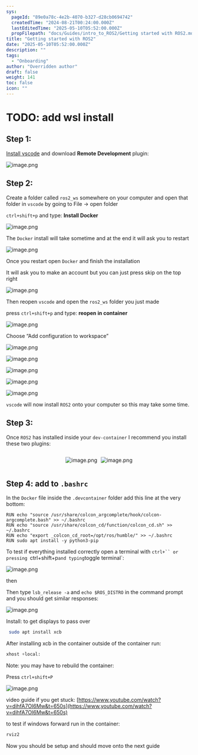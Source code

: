 ```yaml
---
sys:
  pageId: "89e0a78c-4e2b-4070-b327-d28cb0694742"
  createdTime: "2024-08-21T00:24:00.000Z"
  lastEditedTime: "2025-05-10T05:52:00.000Z"
  propFilepath: "docs/Guides/intro_to_ROS2/Getting started with ROS2.md"
title: "Getting started with ROS2"
date: "2025-05-10T05:52:00.000Z"
description: ""
tags:
  - "Onboarding"
author: "Overridden author"
draft: false
weight: 141
toc: false
icon: ""
---
```


# TODO: add wsl install

## Step 1:

[Install vscode](https://code.visualstudio.com/download) and download **Remote Development** plugin:

![image.png](https://prod-files-secure.s3.us-west-2.amazonaws.com/d518164a-d88e-44d1-a4ee-3adb3bd8bce0/efb52993-1881-4a40-b95e-6f020334f022/image.png?X-Amz-Algorithm=AWS4-HMAC-SHA256&X-Amz-Content-Sha256=UNSIGNED-PAYLOAD&X-Amz-Credential=ASIAZI2LB466QTL7SS6M%2F20250714%2Fus-west-2%2Fs3%2Faws4_request&X-Amz-Date=20250714T141104Z&X-Amz-Expires=3600&X-Amz-Security-Token=IQoJb3JpZ2luX2VjEBUaCXVzLXdlc3QtMiJHMEUCIBntDwgWKqOcs0z6brxWUxcwunSrfrXME5nkgVdIfhXNAiEA%2FdMx6ygya9vZIxkWYk0RqUsZUfZ3oWUxpBMJjxjZ%2FQsq%2FwMILhAAGgw2Mzc0MjMxODM4MDUiDAywOijEMagUOWcXcSrcAzheXfKIxWIk%2F6GdUEg%2Bfpwl%2FEnGRK2szeDly2QWk7PugLzAuMWu3rinyGRk%2FijTWa6Q1JSKjw1WH%2BegWfFh1bMSU1NyP3%2F1Y4KAie%2B3K4lKGEz3NlKzD%2BOTiNVKce9EMaStoDyFpLo6Yge9Z7g%2FKAF3mlnLqX8RLIHeiGEO88ttCaaynBc%2FBRnXyO4T7R0808WL1sjDDC6SEPSLdrKODeJ6NokFvdvi7fbXje4tdrW3W2PErmbhMC8aoStSK6dok16lCjDL%2BWa8aCDky3m8Jv8H5B3x3T965gl7DYBKIGcvkrkPuNyQW3BJbwR9g4W5PN8j0N3cr%2F%2FOrRRpGeCc%2BnvUY%2BenmvZBWn%2B4AxsM8yvj9Cds1TQFgJXnOIBrjkbyRdGCwbkEyBjju1soEvLr0%2F2AvGzp6XX1lAOYqrzHhn5R8nxkbbafA6Hx7Lr%2B7wYsdPKeCqYSJAclC5wqZG1RzEwd0RK5kPqe3egDCkbAGmDFP4H8nfpabQe%2B%2FC%2B8rHuysPCT%2BKBmMSI7QQJ2sZbQu%2BOXZVvMXDKVQp6C%2FHW7bxz5ksvk7fSwa0tal5QAu%2BCTbgl%2F3CI%2FCK1BU6DqQKlQ%2BhxXlKhaYkgDtVelkoHz1jS262YSJCs7L%2Fb5a0n0MIKF1MMGOqUB5zB4G1D2Ja8bSTjcONL4z0RGHAgxWysPzcl%2FeIczNhkfOyOJSzlahab6nVMqmmQBUhd99nTO8AtpsWTp3JhxvUkojX5NyHbRDXzyCN8CAhtVzDx6u5MsyFVSHHjBvPI%2FJwSw8cWP2qlH%2FED31DfHMjF2YtatfJegRBC%2FtFe5S5s2cCPC4AADkI3AwQ812Kc3em6VYWtyV6vZ95ILyeFcOKOAvlja&X-Amz-Signature=9748052c98dcfb147c4e34215714144431e89a633835a834193fd51fbcee2e37&X-Amz-SignedHeaders=host&x-amz-checksum-mode=ENABLED&x-id=GetObject)

## Step 2:

Create a folder called `ros2_ws` somewhere on your computer and open that folder in `vscode` by going to File → open folder 

`ctrl+shift+p` and type: **Install Docker**

![image.png](https://prod-files-secure.s3.us-west-2.amazonaws.com/d518164a-d88e-44d1-a4ee-3adb3bd8bce0/2269dc0e-1cd5-47ff-bceb-c04ad9b2eab0/image.png?X-Amz-Algorithm=AWS4-HMAC-SHA256&X-Amz-Content-Sha256=UNSIGNED-PAYLOAD&X-Amz-Credential=ASIAZI2LB466QTL7SS6M%2F20250714%2Fus-west-2%2Fs3%2Faws4_request&X-Amz-Date=20250714T141104Z&X-Amz-Expires=3600&X-Amz-Security-Token=IQoJb3JpZ2luX2VjEBUaCXVzLXdlc3QtMiJHMEUCIBntDwgWKqOcs0z6brxWUxcwunSrfrXME5nkgVdIfhXNAiEA%2FdMx6ygya9vZIxkWYk0RqUsZUfZ3oWUxpBMJjxjZ%2FQsq%2FwMILhAAGgw2Mzc0MjMxODM4MDUiDAywOijEMagUOWcXcSrcAzheXfKIxWIk%2F6GdUEg%2Bfpwl%2FEnGRK2szeDly2QWk7PugLzAuMWu3rinyGRk%2FijTWa6Q1JSKjw1WH%2BegWfFh1bMSU1NyP3%2F1Y4KAie%2B3K4lKGEz3NlKzD%2BOTiNVKce9EMaStoDyFpLo6Yge9Z7g%2FKAF3mlnLqX8RLIHeiGEO88ttCaaynBc%2FBRnXyO4T7R0808WL1sjDDC6SEPSLdrKODeJ6NokFvdvi7fbXje4tdrW3W2PErmbhMC8aoStSK6dok16lCjDL%2BWa8aCDky3m8Jv8H5B3x3T965gl7DYBKIGcvkrkPuNyQW3BJbwR9g4W5PN8j0N3cr%2F%2FOrRRpGeCc%2BnvUY%2BenmvZBWn%2B4AxsM8yvj9Cds1TQFgJXnOIBrjkbyRdGCwbkEyBjju1soEvLr0%2F2AvGzp6XX1lAOYqrzHhn5R8nxkbbafA6Hx7Lr%2B7wYsdPKeCqYSJAclC5wqZG1RzEwd0RK5kPqe3egDCkbAGmDFP4H8nfpabQe%2B%2FC%2B8rHuysPCT%2BKBmMSI7QQJ2sZbQu%2BOXZVvMXDKVQp6C%2FHW7bxz5ksvk7fSwa0tal5QAu%2BCTbgl%2F3CI%2FCK1BU6DqQKlQ%2BhxXlKhaYkgDtVelkoHz1jS262YSJCs7L%2Fb5a0n0MIKF1MMGOqUB5zB4G1D2Ja8bSTjcONL4z0RGHAgxWysPzcl%2FeIczNhkfOyOJSzlahab6nVMqmmQBUhd99nTO8AtpsWTp3JhxvUkojX5NyHbRDXzyCN8CAhtVzDx6u5MsyFVSHHjBvPI%2FJwSw8cWP2qlH%2FED31DfHMjF2YtatfJegRBC%2FtFe5S5s2cCPC4AADkI3AwQ812Kc3em6VYWtyV6vZ95ILyeFcOKOAvlja&X-Amz-Signature=d7693b2dda1869557f41c34ab8b820ab7da6c6d9f00f325b3c4eabb3c12572b3&X-Amz-SignedHeaders=host&x-amz-checksum-mode=ENABLED&x-id=GetObject)

The `Docker` install will take sometime and at the end it will ask you to restart

![image.png](https://prod-files-secure.s3.us-west-2.amazonaws.com/d518164a-d88e-44d1-a4ee-3adb3bd8bce0/ed233f78-be33-4b1f-b89c-9c346c0e961e/image.png?X-Amz-Algorithm=AWS4-HMAC-SHA256&X-Amz-Content-Sha256=UNSIGNED-PAYLOAD&X-Amz-Credential=ASIAZI2LB466QTL7SS6M%2F20250714%2Fus-west-2%2Fs3%2Faws4_request&X-Amz-Date=20250714T141104Z&X-Amz-Expires=3600&X-Amz-Security-Token=IQoJb3JpZ2luX2VjEBUaCXVzLXdlc3QtMiJHMEUCIBntDwgWKqOcs0z6brxWUxcwunSrfrXME5nkgVdIfhXNAiEA%2FdMx6ygya9vZIxkWYk0RqUsZUfZ3oWUxpBMJjxjZ%2FQsq%2FwMILhAAGgw2Mzc0MjMxODM4MDUiDAywOijEMagUOWcXcSrcAzheXfKIxWIk%2F6GdUEg%2Bfpwl%2FEnGRK2szeDly2QWk7PugLzAuMWu3rinyGRk%2FijTWa6Q1JSKjw1WH%2BegWfFh1bMSU1NyP3%2F1Y4KAie%2B3K4lKGEz3NlKzD%2BOTiNVKce9EMaStoDyFpLo6Yge9Z7g%2FKAF3mlnLqX8RLIHeiGEO88ttCaaynBc%2FBRnXyO4T7R0808WL1sjDDC6SEPSLdrKODeJ6NokFvdvi7fbXje4tdrW3W2PErmbhMC8aoStSK6dok16lCjDL%2BWa8aCDky3m8Jv8H5B3x3T965gl7DYBKIGcvkrkPuNyQW3BJbwR9g4W5PN8j0N3cr%2F%2FOrRRpGeCc%2BnvUY%2BenmvZBWn%2B4AxsM8yvj9Cds1TQFgJXnOIBrjkbyRdGCwbkEyBjju1soEvLr0%2F2AvGzp6XX1lAOYqrzHhn5R8nxkbbafA6Hx7Lr%2B7wYsdPKeCqYSJAclC5wqZG1RzEwd0RK5kPqe3egDCkbAGmDFP4H8nfpabQe%2B%2FC%2B8rHuysPCT%2BKBmMSI7QQJ2sZbQu%2BOXZVvMXDKVQp6C%2FHW7bxz5ksvk7fSwa0tal5QAu%2BCTbgl%2F3CI%2FCK1BU6DqQKlQ%2BhxXlKhaYkgDtVelkoHz1jS262YSJCs7L%2Fb5a0n0MIKF1MMGOqUB5zB4G1D2Ja8bSTjcONL4z0RGHAgxWysPzcl%2FeIczNhkfOyOJSzlahab6nVMqmmQBUhd99nTO8AtpsWTp3JhxvUkojX5NyHbRDXzyCN8CAhtVzDx6u5MsyFVSHHjBvPI%2FJwSw8cWP2qlH%2FED31DfHMjF2YtatfJegRBC%2FtFe5S5s2cCPC4AADkI3AwQ812Kc3em6VYWtyV6vZ95ILyeFcOKOAvlja&X-Amz-Signature=fed96eb678e416d88df684ae75d73522c67c5261da28a75785356f777bec3ce2&X-Amz-SignedHeaders=host&x-amz-checksum-mode=ENABLED&x-id=GetObject)

Once you restart open `Docker` and finish the installation

It will ask you to make an account but you can just press skip on the top right

![image.png](https://prod-files-secure.s3.us-west-2.amazonaws.com/d518164a-d88e-44d1-a4ee-3adb3bd8bce0/21010ad9-1659-4fd9-9f59-9932a09b2a3d/image.png?X-Amz-Algorithm=AWS4-HMAC-SHA256&X-Amz-Content-Sha256=UNSIGNED-PAYLOAD&X-Amz-Credential=ASIAZI2LB466QTL7SS6M%2F20250714%2Fus-west-2%2Fs3%2Faws4_request&X-Amz-Date=20250714T141104Z&X-Amz-Expires=3600&X-Amz-Security-Token=IQoJb3JpZ2luX2VjEBUaCXVzLXdlc3QtMiJHMEUCIBntDwgWKqOcs0z6brxWUxcwunSrfrXME5nkgVdIfhXNAiEA%2FdMx6ygya9vZIxkWYk0RqUsZUfZ3oWUxpBMJjxjZ%2FQsq%2FwMILhAAGgw2Mzc0MjMxODM4MDUiDAywOijEMagUOWcXcSrcAzheXfKIxWIk%2F6GdUEg%2Bfpwl%2FEnGRK2szeDly2QWk7PugLzAuMWu3rinyGRk%2FijTWa6Q1JSKjw1WH%2BegWfFh1bMSU1NyP3%2F1Y4KAie%2B3K4lKGEz3NlKzD%2BOTiNVKce9EMaStoDyFpLo6Yge9Z7g%2FKAF3mlnLqX8RLIHeiGEO88ttCaaynBc%2FBRnXyO4T7R0808WL1sjDDC6SEPSLdrKODeJ6NokFvdvi7fbXje4tdrW3W2PErmbhMC8aoStSK6dok16lCjDL%2BWa8aCDky3m8Jv8H5B3x3T965gl7DYBKIGcvkrkPuNyQW3BJbwR9g4W5PN8j0N3cr%2F%2FOrRRpGeCc%2BnvUY%2BenmvZBWn%2B4AxsM8yvj9Cds1TQFgJXnOIBrjkbyRdGCwbkEyBjju1soEvLr0%2F2AvGzp6XX1lAOYqrzHhn5R8nxkbbafA6Hx7Lr%2B7wYsdPKeCqYSJAclC5wqZG1RzEwd0RK5kPqe3egDCkbAGmDFP4H8nfpabQe%2B%2FC%2B8rHuysPCT%2BKBmMSI7QQJ2sZbQu%2BOXZVvMXDKVQp6C%2FHW7bxz5ksvk7fSwa0tal5QAu%2BCTbgl%2F3CI%2FCK1BU6DqQKlQ%2BhxXlKhaYkgDtVelkoHz1jS262YSJCs7L%2Fb5a0n0MIKF1MMGOqUB5zB4G1D2Ja8bSTjcONL4z0RGHAgxWysPzcl%2FeIczNhkfOyOJSzlahab6nVMqmmQBUhd99nTO8AtpsWTp3JhxvUkojX5NyHbRDXzyCN8CAhtVzDx6u5MsyFVSHHjBvPI%2FJwSw8cWP2qlH%2FED31DfHMjF2YtatfJegRBC%2FtFe5S5s2cCPC4AADkI3AwQ812Kc3em6VYWtyV6vZ95ILyeFcOKOAvlja&X-Amz-Signature=2aec66c2996be2eafc3331392f8080774a796e875c35c0ebf88018b738281b96&X-Amz-SignedHeaders=host&x-amz-checksum-mode=ENABLED&x-id=GetObject)

Then reopen `vscode` and open the `ros2_ws` folder you just made

press `ctrl+shift+p` and type: **reopen in container**

![image.png](https://prod-files-secure.s3.us-west-2.amazonaws.com/d518164a-d88e-44d1-a4ee-3adb3bd8bce0/4e93b8c2-41ad-488c-8095-c74205196118/image.png?X-Amz-Algorithm=AWS4-HMAC-SHA256&X-Amz-Content-Sha256=UNSIGNED-PAYLOAD&X-Amz-Credential=ASIAZI2LB466QTL7SS6M%2F20250714%2Fus-west-2%2Fs3%2Faws4_request&X-Amz-Date=20250714T141104Z&X-Amz-Expires=3600&X-Amz-Security-Token=IQoJb3JpZ2luX2VjEBUaCXVzLXdlc3QtMiJHMEUCIBntDwgWKqOcs0z6brxWUxcwunSrfrXME5nkgVdIfhXNAiEA%2FdMx6ygya9vZIxkWYk0RqUsZUfZ3oWUxpBMJjxjZ%2FQsq%2FwMILhAAGgw2Mzc0MjMxODM4MDUiDAywOijEMagUOWcXcSrcAzheXfKIxWIk%2F6GdUEg%2Bfpwl%2FEnGRK2szeDly2QWk7PugLzAuMWu3rinyGRk%2FijTWa6Q1JSKjw1WH%2BegWfFh1bMSU1NyP3%2F1Y4KAie%2B3K4lKGEz3NlKzD%2BOTiNVKce9EMaStoDyFpLo6Yge9Z7g%2FKAF3mlnLqX8RLIHeiGEO88ttCaaynBc%2FBRnXyO4T7R0808WL1sjDDC6SEPSLdrKODeJ6NokFvdvi7fbXje4tdrW3W2PErmbhMC8aoStSK6dok16lCjDL%2BWa8aCDky3m8Jv8H5B3x3T965gl7DYBKIGcvkrkPuNyQW3BJbwR9g4W5PN8j0N3cr%2F%2FOrRRpGeCc%2BnvUY%2BenmvZBWn%2B4AxsM8yvj9Cds1TQFgJXnOIBrjkbyRdGCwbkEyBjju1soEvLr0%2F2AvGzp6XX1lAOYqrzHhn5R8nxkbbafA6Hx7Lr%2B7wYsdPKeCqYSJAclC5wqZG1RzEwd0RK5kPqe3egDCkbAGmDFP4H8nfpabQe%2B%2FC%2B8rHuysPCT%2BKBmMSI7QQJ2sZbQu%2BOXZVvMXDKVQp6C%2FHW7bxz5ksvk7fSwa0tal5QAu%2BCTbgl%2F3CI%2FCK1BU6DqQKlQ%2BhxXlKhaYkgDtVelkoHz1jS262YSJCs7L%2Fb5a0n0MIKF1MMGOqUB5zB4G1D2Ja8bSTjcONL4z0RGHAgxWysPzcl%2FeIczNhkfOyOJSzlahab6nVMqmmQBUhd99nTO8AtpsWTp3JhxvUkojX5NyHbRDXzyCN8CAhtVzDx6u5MsyFVSHHjBvPI%2FJwSw8cWP2qlH%2FED31DfHMjF2YtatfJegRBC%2FtFe5S5s2cCPC4AADkI3AwQ812Kc3em6VYWtyV6vZ95ILyeFcOKOAvlja&X-Amz-Signature=84d520dfb1080d66cf77512e90c7b7a7aca870a4d9e6a144c76bb07b40fdf50d&X-Amz-SignedHeaders=host&x-amz-checksum-mode=ENABLED&x-id=GetObject)

Choose “Add configuration to workspace”

![image.png](https://prod-files-secure.s3.us-west-2.amazonaws.com/d518164a-d88e-44d1-a4ee-3adb3bd8bce0/9560b282-5060-4989-ba37-97e7b2c22476/image.png?X-Amz-Algorithm=AWS4-HMAC-SHA256&X-Amz-Content-Sha256=UNSIGNED-PAYLOAD&X-Amz-Credential=ASIAZI2LB466QTL7SS6M%2F20250714%2Fus-west-2%2Fs3%2Faws4_request&X-Amz-Date=20250714T141104Z&X-Amz-Expires=3600&X-Amz-Security-Token=IQoJb3JpZ2luX2VjEBUaCXVzLXdlc3QtMiJHMEUCIBntDwgWKqOcs0z6brxWUxcwunSrfrXME5nkgVdIfhXNAiEA%2FdMx6ygya9vZIxkWYk0RqUsZUfZ3oWUxpBMJjxjZ%2FQsq%2FwMILhAAGgw2Mzc0MjMxODM4MDUiDAywOijEMagUOWcXcSrcAzheXfKIxWIk%2F6GdUEg%2Bfpwl%2FEnGRK2szeDly2QWk7PugLzAuMWu3rinyGRk%2FijTWa6Q1JSKjw1WH%2BegWfFh1bMSU1NyP3%2F1Y4KAie%2B3K4lKGEz3NlKzD%2BOTiNVKce9EMaStoDyFpLo6Yge9Z7g%2FKAF3mlnLqX8RLIHeiGEO88ttCaaynBc%2FBRnXyO4T7R0808WL1sjDDC6SEPSLdrKODeJ6NokFvdvi7fbXje4tdrW3W2PErmbhMC8aoStSK6dok16lCjDL%2BWa8aCDky3m8Jv8H5B3x3T965gl7DYBKIGcvkrkPuNyQW3BJbwR9g4W5PN8j0N3cr%2F%2FOrRRpGeCc%2BnvUY%2BenmvZBWn%2B4AxsM8yvj9Cds1TQFgJXnOIBrjkbyRdGCwbkEyBjju1soEvLr0%2F2AvGzp6XX1lAOYqrzHhn5R8nxkbbafA6Hx7Lr%2B7wYsdPKeCqYSJAclC5wqZG1RzEwd0RK5kPqe3egDCkbAGmDFP4H8nfpabQe%2B%2FC%2B8rHuysPCT%2BKBmMSI7QQJ2sZbQu%2BOXZVvMXDKVQp6C%2FHW7bxz5ksvk7fSwa0tal5QAu%2BCTbgl%2F3CI%2FCK1BU6DqQKlQ%2BhxXlKhaYkgDtVelkoHz1jS262YSJCs7L%2Fb5a0n0MIKF1MMGOqUB5zB4G1D2Ja8bSTjcONL4z0RGHAgxWysPzcl%2FeIczNhkfOyOJSzlahab6nVMqmmQBUhd99nTO8AtpsWTp3JhxvUkojX5NyHbRDXzyCN8CAhtVzDx6u5MsyFVSHHjBvPI%2FJwSw8cWP2qlH%2FED31DfHMjF2YtatfJegRBC%2FtFe5S5s2cCPC4AADkI3AwQ812Kc3em6VYWtyV6vZ95ILyeFcOKOAvlja&X-Amz-Signature=dfabc4d57cac4328880c0c8a585ea380d020739e5cc5753d69b6652596ae31bd&X-Amz-SignedHeaders=host&x-amz-checksum-mode=ENABLED&x-id=GetObject)

![image.png](https://prod-files-secure.s3.us-west-2.amazonaws.com/d518164a-d88e-44d1-a4ee-3adb3bd8bce0/2ee63f81-886b-48e8-a553-dc6e5eac99e4/image.png?X-Amz-Algorithm=AWS4-HMAC-SHA256&X-Amz-Content-Sha256=UNSIGNED-PAYLOAD&X-Amz-Credential=ASIAZI2LB466QTL7SS6M%2F20250714%2Fus-west-2%2Fs3%2Faws4_request&X-Amz-Date=20250714T141104Z&X-Amz-Expires=3600&X-Amz-Security-Token=IQoJb3JpZ2luX2VjEBUaCXVzLXdlc3QtMiJHMEUCIBntDwgWKqOcs0z6brxWUxcwunSrfrXME5nkgVdIfhXNAiEA%2FdMx6ygya9vZIxkWYk0RqUsZUfZ3oWUxpBMJjxjZ%2FQsq%2FwMILhAAGgw2Mzc0MjMxODM4MDUiDAywOijEMagUOWcXcSrcAzheXfKIxWIk%2F6GdUEg%2Bfpwl%2FEnGRK2szeDly2QWk7PugLzAuMWu3rinyGRk%2FijTWa6Q1JSKjw1WH%2BegWfFh1bMSU1NyP3%2F1Y4KAie%2B3K4lKGEz3NlKzD%2BOTiNVKce9EMaStoDyFpLo6Yge9Z7g%2FKAF3mlnLqX8RLIHeiGEO88ttCaaynBc%2FBRnXyO4T7R0808WL1sjDDC6SEPSLdrKODeJ6NokFvdvi7fbXje4tdrW3W2PErmbhMC8aoStSK6dok16lCjDL%2BWa8aCDky3m8Jv8H5B3x3T965gl7DYBKIGcvkrkPuNyQW3BJbwR9g4W5PN8j0N3cr%2F%2FOrRRpGeCc%2BnvUY%2BenmvZBWn%2B4AxsM8yvj9Cds1TQFgJXnOIBrjkbyRdGCwbkEyBjju1soEvLr0%2F2AvGzp6XX1lAOYqrzHhn5R8nxkbbafA6Hx7Lr%2B7wYsdPKeCqYSJAclC5wqZG1RzEwd0RK5kPqe3egDCkbAGmDFP4H8nfpabQe%2B%2FC%2B8rHuysPCT%2BKBmMSI7QQJ2sZbQu%2BOXZVvMXDKVQp6C%2FHW7bxz5ksvk7fSwa0tal5QAu%2BCTbgl%2F3CI%2FCK1BU6DqQKlQ%2BhxXlKhaYkgDtVelkoHz1jS262YSJCs7L%2Fb5a0n0MIKF1MMGOqUB5zB4G1D2Ja8bSTjcONL4z0RGHAgxWysPzcl%2FeIczNhkfOyOJSzlahab6nVMqmmQBUhd99nTO8AtpsWTp3JhxvUkojX5NyHbRDXzyCN8CAhtVzDx6u5MsyFVSHHjBvPI%2FJwSw8cWP2qlH%2FED31DfHMjF2YtatfJegRBC%2FtFe5S5s2cCPC4AADkI3AwQ812Kc3em6VYWtyV6vZ95ILyeFcOKOAvlja&X-Amz-Signature=65591d89160979c3c3635ba62c58994768f2bafdb7bd889f6a39d899bda0ce80&X-Amz-SignedHeaders=host&x-amz-checksum-mode=ENABLED&x-id=GetObject)

![image.png](https://prod-files-secure.s3.us-west-2.amazonaws.com/d518164a-d88e-44d1-a4ee-3adb3bd8bce0/ae1580b2-b048-407e-aed9-b584224a7a04/image.png?X-Amz-Algorithm=AWS4-HMAC-SHA256&X-Amz-Content-Sha256=UNSIGNED-PAYLOAD&X-Amz-Credential=ASIAZI2LB466QTL7SS6M%2F20250714%2Fus-west-2%2Fs3%2Faws4_request&X-Amz-Date=20250714T141104Z&X-Amz-Expires=3600&X-Amz-Security-Token=IQoJb3JpZ2luX2VjEBUaCXVzLXdlc3QtMiJHMEUCIBntDwgWKqOcs0z6brxWUxcwunSrfrXME5nkgVdIfhXNAiEA%2FdMx6ygya9vZIxkWYk0RqUsZUfZ3oWUxpBMJjxjZ%2FQsq%2FwMILhAAGgw2Mzc0MjMxODM4MDUiDAywOijEMagUOWcXcSrcAzheXfKIxWIk%2F6GdUEg%2Bfpwl%2FEnGRK2szeDly2QWk7PugLzAuMWu3rinyGRk%2FijTWa6Q1JSKjw1WH%2BegWfFh1bMSU1NyP3%2F1Y4KAie%2B3K4lKGEz3NlKzD%2BOTiNVKce9EMaStoDyFpLo6Yge9Z7g%2FKAF3mlnLqX8RLIHeiGEO88ttCaaynBc%2FBRnXyO4T7R0808WL1sjDDC6SEPSLdrKODeJ6NokFvdvi7fbXje4tdrW3W2PErmbhMC8aoStSK6dok16lCjDL%2BWa8aCDky3m8Jv8H5B3x3T965gl7DYBKIGcvkrkPuNyQW3BJbwR9g4W5PN8j0N3cr%2F%2FOrRRpGeCc%2BnvUY%2BenmvZBWn%2B4AxsM8yvj9Cds1TQFgJXnOIBrjkbyRdGCwbkEyBjju1soEvLr0%2F2AvGzp6XX1lAOYqrzHhn5R8nxkbbafA6Hx7Lr%2B7wYsdPKeCqYSJAclC5wqZG1RzEwd0RK5kPqe3egDCkbAGmDFP4H8nfpabQe%2B%2FC%2B8rHuysPCT%2BKBmMSI7QQJ2sZbQu%2BOXZVvMXDKVQp6C%2FHW7bxz5ksvk7fSwa0tal5QAu%2BCTbgl%2F3CI%2FCK1BU6DqQKlQ%2BhxXlKhaYkgDtVelkoHz1jS262YSJCs7L%2Fb5a0n0MIKF1MMGOqUB5zB4G1D2Ja8bSTjcONL4z0RGHAgxWysPzcl%2FeIczNhkfOyOJSzlahab6nVMqmmQBUhd99nTO8AtpsWTp3JhxvUkojX5NyHbRDXzyCN8CAhtVzDx6u5MsyFVSHHjBvPI%2FJwSw8cWP2qlH%2FED31DfHMjF2YtatfJegRBC%2FtFe5S5s2cCPC4AADkI3AwQ812Kc3em6VYWtyV6vZ95ILyeFcOKOAvlja&X-Amz-Signature=d0692b9d467bf5acb7d3efdc5a2212a024b83f9d55f8d8265b5c5c8fba7c8b10&X-Amz-SignedHeaders=host&x-amz-checksum-mode=ENABLED&x-id=GetObject)

![image.png](https://prod-files-secure.s3.us-west-2.amazonaws.com/d518164a-d88e-44d1-a4ee-3adb3bd8bce0/53255b28-f75e-430f-b9e3-c0ac8577e42b/image.png?X-Amz-Algorithm=AWS4-HMAC-SHA256&X-Amz-Content-Sha256=UNSIGNED-PAYLOAD&X-Amz-Credential=ASIAZI2LB466QTL7SS6M%2F20250714%2Fus-west-2%2Fs3%2Faws4_request&X-Amz-Date=20250714T141104Z&X-Amz-Expires=3600&X-Amz-Security-Token=IQoJb3JpZ2luX2VjEBUaCXVzLXdlc3QtMiJHMEUCIBntDwgWKqOcs0z6brxWUxcwunSrfrXME5nkgVdIfhXNAiEA%2FdMx6ygya9vZIxkWYk0RqUsZUfZ3oWUxpBMJjxjZ%2FQsq%2FwMILhAAGgw2Mzc0MjMxODM4MDUiDAywOijEMagUOWcXcSrcAzheXfKIxWIk%2F6GdUEg%2Bfpwl%2FEnGRK2szeDly2QWk7PugLzAuMWu3rinyGRk%2FijTWa6Q1JSKjw1WH%2BegWfFh1bMSU1NyP3%2F1Y4KAie%2B3K4lKGEz3NlKzD%2BOTiNVKce9EMaStoDyFpLo6Yge9Z7g%2FKAF3mlnLqX8RLIHeiGEO88ttCaaynBc%2FBRnXyO4T7R0808WL1sjDDC6SEPSLdrKODeJ6NokFvdvi7fbXje4tdrW3W2PErmbhMC8aoStSK6dok16lCjDL%2BWa8aCDky3m8Jv8H5B3x3T965gl7DYBKIGcvkrkPuNyQW3BJbwR9g4W5PN8j0N3cr%2F%2FOrRRpGeCc%2BnvUY%2BenmvZBWn%2B4AxsM8yvj9Cds1TQFgJXnOIBrjkbyRdGCwbkEyBjju1soEvLr0%2F2AvGzp6XX1lAOYqrzHhn5R8nxkbbafA6Hx7Lr%2B7wYsdPKeCqYSJAclC5wqZG1RzEwd0RK5kPqe3egDCkbAGmDFP4H8nfpabQe%2B%2FC%2B8rHuysPCT%2BKBmMSI7QQJ2sZbQu%2BOXZVvMXDKVQp6C%2FHW7bxz5ksvk7fSwa0tal5QAu%2BCTbgl%2F3CI%2FCK1BU6DqQKlQ%2BhxXlKhaYkgDtVelkoHz1jS262YSJCs7L%2Fb5a0n0MIKF1MMGOqUB5zB4G1D2Ja8bSTjcONL4z0RGHAgxWysPzcl%2FeIczNhkfOyOJSzlahab6nVMqmmQBUhd99nTO8AtpsWTp3JhxvUkojX5NyHbRDXzyCN8CAhtVzDx6u5MsyFVSHHjBvPI%2FJwSw8cWP2qlH%2FED31DfHMjF2YtatfJegRBC%2FtFe5S5s2cCPC4AADkI3AwQ812Kc3em6VYWtyV6vZ95ILyeFcOKOAvlja&X-Amz-Signature=f5a795d2fd5abbbff8376434bdc2d199e2b622c53ce52b9a6919f3fe1a5ea7c4&X-Amz-SignedHeaders=host&x-amz-checksum-mode=ENABLED&x-id=GetObject)

![image.png](https://prod-files-secure.s3.us-west-2.amazonaws.com/d518164a-d88e-44d1-a4ee-3adb3bd8bce0/7c562767-5af9-4ffb-97d1-327bcdf4ee00/image.png?X-Amz-Algorithm=AWS4-HMAC-SHA256&X-Amz-Content-Sha256=UNSIGNED-PAYLOAD&X-Amz-Credential=ASIAZI2LB466QTL7SS6M%2F20250714%2Fus-west-2%2Fs3%2Faws4_request&X-Amz-Date=20250714T141104Z&X-Amz-Expires=3600&X-Amz-Security-Token=IQoJb3JpZ2luX2VjEBUaCXVzLXdlc3QtMiJHMEUCIBntDwgWKqOcs0z6brxWUxcwunSrfrXME5nkgVdIfhXNAiEA%2FdMx6ygya9vZIxkWYk0RqUsZUfZ3oWUxpBMJjxjZ%2FQsq%2FwMILhAAGgw2Mzc0MjMxODM4MDUiDAywOijEMagUOWcXcSrcAzheXfKIxWIk%2F6GdUEg%2Bfpwl%2FEnGRK2szeDly2QWk7PugLzAuMWu3rinyGRk%2FijTWa6Q1JSKjw1WH%2BegWfFh1bMSU1NyP3%2F1Y4KAie%2B3K4lKGEz3NlKzD%2BOTiNVKce9EMaStoDyFpLo6Yge9Z7g%2FKAF3mlnLqX8RLIHeiGEO88ttCaaynBc%2FBRnXyO4T7R0808WL1sjDDC6SEPSLdrKODeJ6NokFvdvi7fbXje4tdrW3W2PErmbhMC8aoStSK6dok16lCjDL%2BWa8aCDky3m8Jv8H5B3x3T965gl7DYBKIGcvkrkPuNyQW3BJbwR9g4W5PN8j0N3cr%2F%2FOrRRpGeCc%2BnvUY%2BenmvZBWn%2B4AxsM8yvj9Cds1TQFgJXnOIBrjkbyRdGCwbkEyBjju1soEvLr0%2F2AvGzp6XX1lAOYqrzHhn5R8nxkbbafA6Hx7Lr%2B7wYsdPKeCqYSJAclC5wqZG1RzEwd0RK5kPqe3egDCkbAGmDFP4H8nfpabQe%2B%2FC%2B8rHuysPCT%2BKBmMSI7QQJ2sZbQu%2BOXZVvMXDKVQp6C%2FHW7bxz5ksvk7fSwa0tal5QAu%2BCTbgl%2F3CI%2FCK1BU6DqQKlQ%2BhxXlKhaYkgDtVelkoHz1jS262YSJCs7L%2Fb5a0n0MIKF1MMGOqUB5zB4G1D2Ja8bSTjcONL4z0RGHAgxWysPzcl%2FeIczNhkfOyOJSzlahab6nVMqmmQBUhd99nTO8AtpsWTp3JhxvUkojX5NyHbRDXzyCN8CAhtVzDx6u5MsyFVSHHjBvPI%2FJwSw8cWP2qlH%2FED31DfHMjF2YtatfJegRBC%2FtFe5S5s2cCPC4AADkI3AwQ812Kc3em6VYWtyV6vZ95ILyeFcOKOAvlja&X-Amz-Signature=8ced2afd469b0811369e403efbd82b61c1030432765160be94b040634fa4df64&X-Amz-SignedHeaders=host&x-amz-checksum-mode=ENABLED&x-id=GetObject)

`vscode` will now install `ROS2` onto your computer so this may take some time.

## Step 3:

Once `ROS2` has installed inside your `dev-container` I recommend you install these two plugins:

<div style="display: flex;flex-direction: row; column-gap:10px; max-width: 630px;justify-content: center;">
<div>

![image.png](https://prod-files-secure.s3.us-west-2.amazonaws.com/d518164a-d88e-44d1-a4ee-3adb3bd8bce0/3fc3d550-5a54-4ba1-ba6b-faa01cdb7369/image.png?X-Amz-Algorithm=AWS4-HMAC-SHA256&X-Amz-Content-Sha256=UNSIGNED-PAYLOAD&X-Amz-Credential=ASIAZI2LB4662XAWPHRT%2F20250714%2Fus-west-2%2Fs3%2Faws4_request&X-Amz-Date=20250714T141107Z&X-Amz-Expires=3600&X-Amz-Security-Token=IQoJb3JpZ2luX2VjEBUaCXVzLXdlc3QtMiJHMEUCIQDrbm9YrhVwDCYbcdGG7qcS3BnROITnKQxvcNUGdQA03QIgV3Q8brdeK2EjFsW2REWYVKsQlEYKvyNPWeWMBnmMpQ8q%2FwMILhAAGgw2Mzc0MjMxODM4MDUiDN6wUo8Eijj%2BVNJSXircAyJo7Yg3ITygHgfQeGwKwT7uRMuMy1ELZmhuOw9y0FW%2FHyDofsnYYBNMEF3vGySyWXL%2F%2Bcb76wCWDYRKi8S3lWcvoOsr8Upq2Tc68xPMlX78OOLdSNJDouJB48Oy1wuM9yctP%2BA9W%2BwJDh9kaRSgvp7WNzZgS95kkOjBgim7e0PtFsvHkVTG4eawtWKC3tq5jcMxTD3wxhP%2BQqx3lyoZjmUO%2Bsa5zL4UOY6fsJJ3HBzoYIz5hQWnq8f1E9PGdLNq4aaS0XwCIMXxoXJd7%2BTtJDV0ke2SKUUm%2F0nTBBVXync3H4DfzPcvcUS0GCxB9fwNq7jStTbqg5PaBL7a3YryOCj1WYoojG5utPX8Wt8Kaj%2F4n6s6SFbfC8cMIUuR0HTNYP3sLTEs9ogg27P2wKEYDQ8fAVd8lvGM%2BQR6CXSDhRA11wmbZLmB9ylLJ66AOuJy4UFEyxGoiA%2Bm6C0kQMEqbxvHIHOFivn5asGusExPm%2Fu6PFmGxGA%2BMyMqYo8ZGaHxBfm8fXfXThX5dCQrYd8cb8laOFYPTC4MGYG859EPF%2FioVcDIpv4gEuopucdM1LvB7rZRLJTwAECCK1cRTHGywIEbFhwZxzwLxscUCaggcCUkFOS%2F%2BWB9EqyEoaf4MKOE1MMGOqUBOjvD%2FS41%2BtYoQu3Hfh%2F35jIbJClr0HHLtPWuYiwUxgF7xugPo25JhVN7Zhe9Us7he%2FGzZs7O4zsaiNppJkpQOIrfmExBtywyhtqT4P8lS2ljooUPpMN5t2IS4C3xYD7fgsmNLaXn6cpjBnzUt70EAh9BoaOwN4XbRbl5rMmfkr1AheNZWTXquZc4fdo2xCxnvAX7cpyYmuqf8PWW8Vt5oPT3vzfg&X-Amz-Signature=c81023fac691b52358471ce4b9f3cedfed9b9928e964cef86cba554921642d1c&X-Amz-SignedHeaders=host&x-amz-checksum-mode=ENABLED&x-id=GetObject)

</div>
<div>

![image.png](https://prod-files-secure.s3.us-west-2.amazonaws.com/d518164a-d88e-44d1-a4ee-3adb3bd8bce0/d994cc66-13c2-4093-a5a3-f84cf4601a82/image.png?X-Amz-Algorithm=AWS4-HMAC-SHA256&X-Amz-Content-Sha256=UNSIGNED-PAYLOAD&X-Amz-Credential=ASIAZI2LB46666AUBC6B%2F20250714%2Fus-west-2%2Fs3%2Faws4_request&X-Amz-Date=20250714T141107Z&X-Amz-Expires=3600&X-Amz-Security-Token=IQoJb3JpZ2luX2VjEBUaCXVzLXdlc3QtMiJHMEUCIQDmSUIelzcQBDWtUPkGwZz54qpX5rkNZQPuHkeGQiQ7PgIgGfUpHr0Wci50y5eHc93GU3AMnd8T3XiazGGXacODZMgq%2FwMILhAAGgw2Mzc0MjMxODM4MDUiDKtXV3Wlp8Or5SuKhircAxQ32V3NPcdNSCihtl%2BZip1PJWO7VfeUKZeFxaB2qR4tDc1fsXeiOEt4DS6hE4MSZe%2BldRQDqJ6j5Uw6h9aJ4h392zbuoX0HfmOdOZ8SvChGMJWoohPCrpa%2FxbkAAbG%2FrhL9ItuTm4ZFbqqQOmYItxaHCVfypYYlgGMz%2FGLG2lQxaP8f7fcgEopTFRu%2FQHZ66IMifvsg7GwV%2BaiysvFKkyU0sxwtMUIo%2BWUQGF57PqU0zECzaMvctnhBTX%2FGzGULPB6V9OggFw%2B0KVfKGObh1GysHB%2FvT8bCfVe%2FfdtyzO8x6udLel%2BcoWWKr%2FW5jW%2FgMqJHp212ih5PAahqtJio%2B%2FHKtECs7Fo0xc6XT380QFnzXHYnoZyOkosShLhDGPGB3c45ykLrxNW6HxCt7h13tIuZ9vldhIrHMnVaAGA2TTuv%2BC1JYqEf9Nn9MV5nLPR%2FHopTkS0UqfQCGQnB9noCJxGAM6qZsQOmWvx%2BxQH3qRVqzV1%2B1msXR3hVEi4sSlS907LE7WrBsmOPbYzE7aSDRHQnp%2F7Xoqa8IJwji5Rlc%2FoqLgqX2r3NT2HaYgGbULOJOeRo7OgAg3UqZSdKkJpbIC81fDXOwIXCpR1bXuQ9Jv9jv7m9xZc%2BHZVqG5APMKiF1MMGOqUBM1Rsakqaufih2pkynVBdIrTH%2FDTSbbiS2OiNhzocZFShp6bdMTPfE8qhoe1x9cXF0D5qYrqGuWRoTjYMFQX6ZGyBY5oG26%2BKte9vXXsxpvPrm1AzQW6fsoKGSe6r9Y%2BD7XdzB77%2FqXv25I2QrXVnnYv1UPPXdMFLRSw0QY%2BZ53MN4GlCO83vWIrs1k9VVd%2FbLSG%2B9d3XTN1jdhh6PD%2FJkrd2jKCp&X-Amz-Signature=9250a2dc28374c48e7707e5f9ff403917431b17c6bb18a91af7813ec2cf4aead&X-Amz-SignedHeaders=host&x-amz-checksum-mode=ENABLED&x-id=GetObject)

</div>
</div>

## Step 4: add to `.bashrc`

In the `Docker` file inside the `.devcontainer` folder add this line at the very bottom: 

```docker
RUN echo "source /usr/share/colcon_argcomplete/hook/colcon-argcomplete.bash" >> ~/.bashrc
RUN echo "source /usr/share/colcon_cd/function/colcon_cd.sh" >> ~/.bashrc
RUN echo "export _colcon_cd_root=/opt/ros/humble/" >> ~/.bashrc
RUN sudo apt install -y python3-pip 
```

To test if everything installed correctly open a terminal with `ctrl+`` or pressing `ctrl+shift+p` and typing `toggle terminal`:

![image.png](https://prod-files-secure.s3.us-west-2.amazonaws.com/d518164a-d88e-44d1-a4ee-3adb3bd8bce0/6a4943d8-b04e-4c02-9a58-775f3384d1a5/image.png?X-Amz-Algorithm=AWS4-HMAC-SHA256&X-Amz-Content-Sha256=UNSIGNED-PAYLOAD&X-Amz-Credential=ASIAZI2LB466QTL7SS6M%2F20250714%2Fus-west-2%2Fs3%2Faws4_request&X-Amz-Date=20250714T141104Z&X-Amz-Expires=3600&X-Amz-Security-Token=IQoJb3JpZ2luX2VjEBUaCXVzLXdlc3QtMiJHMEUCIBntDwgWKqOcs0z6brxWUxcwunSrfrXME5nkgVdIfhXNAiEA%2FdMx6ygya9vZIxkWYk0RqUsZUfZ3oWUxpBMJjxjZ%2FQsq%2FwMILhAAGgw2Mzc0MjMxODM4MDUiDAywOijEMagUOWcXcSrcAzheXfKIxWIk%2F6GdUEg%2Bfpwl%2FEnGRK2szeDly2QWk7PugLzAuMWu3rinyGRk%2FijTWa6Q1JSKjw1WH%2BegWfFh1bMSU1NyP3%2F1Y4KAie%2B3K4lKGEz3NlKzD%2BOTiNVKce9EMaStoDyFpLo6Yge9Z7g%2FKAF3mlnLqX8RLIHeiGEO88ttCaaynBc%2FBRnXyO4T7R0808WL1sjDDC6SEPSLdrKODeJ6NokFvdvi7fbXje4tdrW3W2PErmbhMC8aoStSK6dok16lCjDL%2BWa8aCDky3m8Jv8H5B3x3T965gl7DYBKIGcvkrkPuNyQW3BJbwR9g4W5PN8j0N3cr%2F%2FOrRRpGeCc%2BnvUY%2BenmvZBWn%2B4AxsM8yvj9Cds1TQFgJXnOIBrjkbyRdGCwbkEyBjju1soEvLr0%2F2AvGzp6XX1lAOYqrzHhn5R8nxkbbafA6Hx7Lr%2B7wYsdPKeCqYSJAclC5wqZG1RzEwd0RK5kPqe3egDCkbAGmDFP4H8nfpabQe%2B%2FC%2B8rHuysPCT%2BKBmMSI7QQJ2sZbQu%2BOXZVvMXDKVQp6C%2FHW7bxz5ksvk7fSwa0tal5QAu%2BCTbgl%2F3CI%2FCK1BU6DqQKlQ%2BhxXlKhaYkgDtVelkoHz1jS262YSJCs7L%2Fb5a0n0MIKF1MMGOqUB5zB4G1D2Ja8bSTjcONL4z0RGHAgxWysPzcl%2FeIczNhkfOyOJSzlahab6nVMqmmQBUhd99nTO8AtpsWTp3JhxvUkojX5NyHbRDXzyCN8CAhtVzDx6u5MsyFVSHHjBvPI%2FJwSw8cWP2qlH%2FED31DfHMjF2YtatfJegRBC%2FtFe5S5s2cCPC4AADkI3AwQ812Kc3em6VYWtyV6vZ95ILyeFcOKOAvlja&X-Amz-Signature=2f7aadf1e7a61ecdd03db373db1a5eda8338e3596eda52f4e4b57156140f4568&X-Amz-SignedHeaders=host&x-amz-checksum-mode=ENABLED&x-id=GetObject)

then 

Then type `lsb_release -a` and `echo $ROS_DISTRO` in the command prompt and you should get similar responses:

![image.png](https://prod-files-secure.s3.us-west-2.amazonaws.com/d518164a-d88e-44d1-a4ee-3adb3bd8bce0/3e635dec-a805-4e85-8b9e-d000e5b71a4e/image.png?X-Amz-Algorithm=AWS4-HMAC-SHA256&X-Amz-Content-Sha256=UNSIGNED-PAYLOAD&X-Amz-Credential=ASIAZI2LB466QTL7SS6M%2F20250714%2Fus-west-2%2Fs3%2Faws4_request&X-Amz-Date=20250714T141104Z&X-Amz-Expires=3600&X-Amz-Security-Token=IQoJb3JpZ2luX2VjEBUaCXVzLXdlc3QtMiJHMEUCIBntDwgWKqOcs0z6brxWUxcwunSrfrXME5nkgVdIfhXNAiEA%2FdMx6ygya9vZIxkWYk0RqUsZUfZ3oWUxpBMJjxjZ%2FQsq%2FwMILhAAGgw2Mzc0MjMxODM4MDUiDAywOijEMagUOWcXcSrcAzheXfKIxWIk%2F6GdUEg%2Bfpwl%2FEnGRK2szeDly2QWk7PugLzAuMWu3rinyGRk%2FijTWa6Q1JSKjw1WH%2BegWfFh1bMSU1NyP3%2F1Y4KAie%2B3K4lKGEz3NlKzD%2BOTiNVKce9EMaStoDyFpLo6Yge9Z7g%2FKAF3mlnLqX8RLIHeiGEO88ttCaaynBc%2FBRnXyO4T7R0808WL1sjDDC6SEPSLdrKODeJ6NokFvdvi7fbXje4tdrW3W2PErmbhMC8aoStSK6dok16lCjDL%2BWa8aCDky3m8Jv8H5B3x3T965gl7DYBKIGcvkrkPuNyQW3BJbwR9g4W5PN8j0N3cr%2F%2FOrRRpGeCc%2BnvUY%2BenmvZBWn%2B4AxsM8yvj9Cds1TQFgJXnOIBrjkbyRdGCwbkEyBjju1soEvLr0%2F2AvGzp6XX1lAOYqrzHhn5R8nxkbbafA6Hx7Lr%2B7wYsdPKeCqYSJAclC5wqZG1RzEwd0RK5kPqe3egDCkbAGmDFP4H8nfpabQe%2B%2FC%2B8rHuysPCT%2BKBmMSI7QQJ2sZbQu%2BOXZVvMXDKVQp6C%2FHW7bxz5ksvk7fSwa0tal5QAu%2BCTbgl%2F3CI%2FCK1BU6DqQKlQ%2BhxXlKhaYkgDtVelkoHz1jS262YSJCs7L%2Fb5a0n0MIKF1MMGOqUB5zB4G1D2Ja8bSTjcONL4z0RGHAgxWysPzcl%2FeIczNhkfOyOJSzlahab6nVMqmmQBUhd99nTO8AtpsWTp3JhxvUkojX5NyHbRDXzyCN8CAhtVzDx6u5MsyFVSHHjBvPI%2FJwSw8cWP2qlH%2FED31DfHMjF2YtatfJegRBC%2FtFe5S5s2cCPC4AADkI3AwQ812Kc3em6VYWtyV6vZ95ILyeFcOKOAvlja&X-Amz-Signature=5999edce38e5fa063799833f108c15744de510896495669d697bd52e129b5795&X-Amz-SignedHeaders=host&x-amz-checksum-mode=ENABLED&x-id=GetObject)

Install:  to get displays to pass over

```bash
 sudo apt install xcb
```

After installing xcb in the container outside of the container run:

```python
xhost +local:
```

Note: you may have to rebuild the container:

Press `ctrl+shift+P`

![image.png](https://prod-files-secure.s3.us-west-2.amazonaws.com/d518164a-d88e-44d1-a4ee-3adb3bd8bce0/6c2be660-2618-4c38-9c26-53554f7a0b7b/image.png?X-Amz-Algorithm=AWS4-HMAC-SHA256&X-Amz-Content-Sha256=UNSIGNED-PAYLOAD&X-Amz-Credential=ASIAZI2LB466QTL7SS6M%2F20250714%2Fus-west-2%2Fs3%2Faws4_request&X-Amz-Date=20250714T141104Z&X-Amz-Expires=3600&X-Amz-Security-Token=IQoJb3JpZ2luX2VjEBUaCXVzLXdlc3QtMiJHMEUCIBntDwgWKqOcs0z6brxWUxcwunSrfrXME5nkgVdIfhXNAiEA%2FdMx6ygya9vZIxkWYk0RqUsZUfZ3oWUxpBMJjxjZ%2FQsq%2FwMILhAAGgw2Mzc0MjMxODM4MDUiDAywOijEMagUOWcXcSrcAzheXfKIxWIk%2F6GdUEg%2Bfpwl%2FEnGRK2szeDly2QWk7PugLzAuMWu3rinyGRk%2FijTWa6Q1JSKjw1WH%2BegWfFh1bMSU1NyP3%2F1Y4KAie%2B3K4lKGEz3NlKzD%2BOTiNVKce9EMaStoDyFpLo6Yge9Z7g%2FKAF3mlnLqX8RLIHeiGEO88ttCaaynBc%2FBRnXyO4T7R0808WL1sjDDC6SEPSLdrKODeJ6NokFvdvi7fbXje4tdrW3W2PErmbhMC8aoStSK6dok16lCjDL%2BWa8aCDky3m8Jv8H5B3x3T965gl7DYBKIGcvkrkPuNyQW3BJbwR9g4W5PN8j0N3cr%2F%2FOrRRpGeCc%2BnvUY%2BenmvZBWn%2B4AxsM8yvj9Cds1TQFgJXnOIBrjkbyRdGCwbkEyBjju1soEvLr0%2F2AvGzp6XX1lAOYqrzHhn5R8nxkbbafA6Hx7Lr%2B7wYsdPKeCqYSJAclC5wqZG1RzEwd0RK5kPqe3egDCkbAGmDFP4H8nfpabQe%2B%2FC%2B8rHuysPCT%2BKBmMSI7QQJ2sZbQu%2BOXZVvMXDKVQp6C%2FHW7bxz5ksvk7fSwa0tal5QAu%2BCTbgl%2F3CI%2FCK1BU6DqQKlQ%2BhxXlKhaYkgDtVelkoHz1jS262YSJCs7L%2Fb5a0n0MIKF1MMGOqUB5zB4G1D2Ja8bSTjcONL4z0RGHAgxWysPzcl%2FeIczNhkfOyOJSzlahab6nVMqmmQBUhd99nTO8AtpsWTp3JhxvUkojX5NyHbRDXzyCN8CAhtVzDx6u5MsyFVSHHjBvPI%2FJwSw8cWP2qlH%2FED31DfHMjF2YtatfJegRBC%2FtFe5S5s2cCPC4AADkI3AwQ812Kc3em6VYWtyV6vZ95ILyeFcOKOAvlja&X-Amz-Signature=5b18756168d831c92dc3d32a5f71e2f5e25dd2c85c8df3f8b46425c8c0fdece8&X-Amz-SignedHeaders=host&x-amz-checksum-mode=ENABLED&x-id=GetObject)

video guide if you get stuck: [https://www.youtube.com/watch?v=dihfA7Ol6Mw&t=650s](https://www.youtube.com/watch?v=dihfA7Ol6Mw&t=650s)

to test if windows forward run in the container:

```bash
rviz2
```

Now you should be setup and should move onto the next guide 
